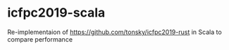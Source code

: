 # icfpc2019-scala
Re-implementaion of https://github.com/tonsky/icfpc2019-rust in Scala to compare performance
